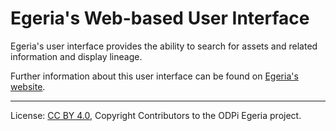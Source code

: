 <!-- SPDX-License-Identifier: CC-BY-4.0 -->
<!-- Copyright Contributors to the ODPi Egeria project. -->

# Egeria's Web-based User Interface

Egeria's user interface provides the ability to search for assets and related information and display lineage.

Further information about this user interface can be found on 
[Egeria's website](https://egeria-project.org/user-interfaces/general/overview/).


----
License: [CC BY 4.0](https://creativecommons.org/licenses/by/4.0/),
Copyright Contributors to the ODPi Egeria project.